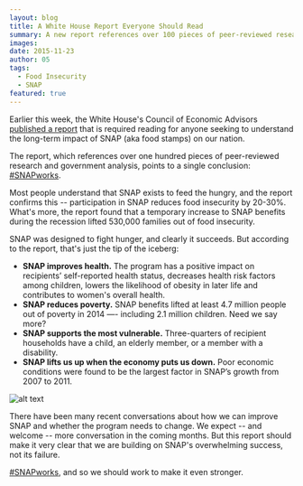```yaml
---
layout: blog
title: A White House Report Everyone Should Read
summary: A new report references over 100 pieces of peer-reviewed research and government analysis pointing to a single conclusion - SNAP works.
images:
date: 2015-11-23
author: 05
tags: 
  - Food Insecurity
  - SNAP
featured: true
---
```

Earlier this week, the White House's Council of Economic Advisors [published a report](https://s3-us-west-2.amazonaws.com/assets.feedingtexas.org/pdf/White-House-SNAP-Report.pdf) that is required reading for anyone seeking to understand the long-term impact of SNAP (aka food stamps) on our nation. 

The report, which references over one hundred pieces of peer-reviewed research and government analysis, points to a single conclusion: [#SNAPworks](https://twitter.com/search?q=%23SNAPworks). 

Most people understand that SNAP exists to feed the hungry, and the report confirms this -- participation in SNAP reduces food insecurity by 20-30%. What's more, the report found that a temporary increase to SNAP benefits during the recession lifted 530,000 families out of food insecurity. 

SNAP was designed to fight hunger, and clearly it succeeds. But according to the report, that's just the tip of the iceberg:    

* **SNAP improves health.** The program has a positive impact on recipients’ self-reported health status, decreases health risk factors among children, lowers the likelihood of obesity in later life and contributes to women's overall health.
* **SNAP reduces poverty.** SNAP benefits lifted at least 4.7 million people out of poverty in 2014 —- including 2.1 million children. Need we say more?
* **SNAP supports the most vulnerable.** Three-quarters of recipient households have a child, an elderly member, or a member with a disability.  
* **SNAP lifts us up when the economy puts us down.** Poor economic conditions were found to be the largest factor in SNAP’s growth from 2007 to 2011.

![alt text](https://s3-us-west-2.amazonaws.com/assets.feedingtexas.org/images/inline/SNAP-Reduces-Poverty.png)

There have been many recent conversations about how we can improve SNAP and whether the program needs to change. We expect -- and welcome -- more conversation in the coming months. But this report should make it very clear that we are building on SNAP's overwhelming success, not its failure. 

[#SNAPworks](https://twitter.com/search?q=%23SNAPworks), and so we should work to make it even stronger. 
